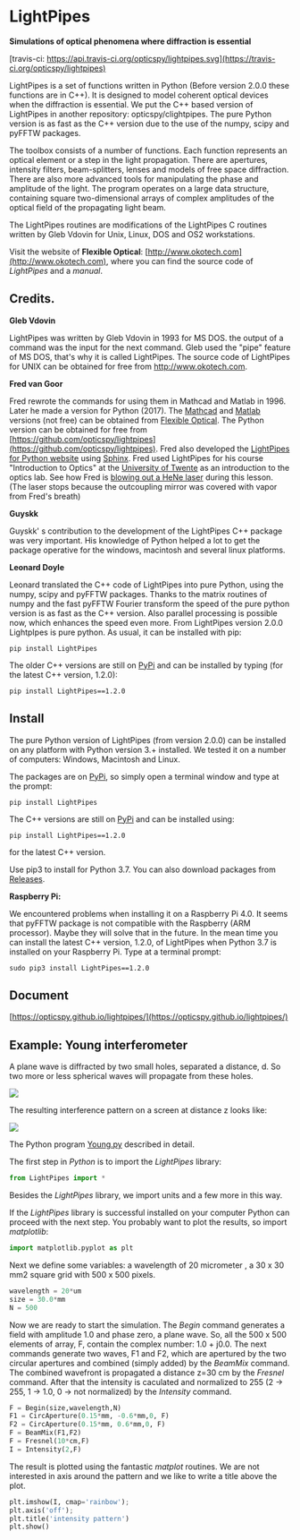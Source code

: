 # LightPipes

**Simulations of optical phenomena where diffraction is essential**

[travis-ci: https://api.travis-ci.org/opticspy/lightpipes.svg](https://travis-ci.org/opticspy/lightpipes)

LightPipes is a set of functions written in Python (Before version 2.0.0 these functions are in C++). It is designed to model coherent optical devices when the diffraction is essential. We put the C++ based version of LightPipes in another repository: opticspy/clightpipes.
The pure Python version is as fast as the C++ version due to the use of the numpy, scipy and pyFFTW packages.

The toolbox consists of a number of functions. Each function represents an optical element or a step in the light propagation. There are apertures, intensity filters, beam-splitters, lenses and models of free space diffraction. There are also more advanced tools for manipulating the phase and amplitude of the light. The program operates on a large data structure, containing square two-dimensional arrays of complex amplitudes of the optical field of the propagating light beam.

The LightPipes routines are modifications of the LightPipes C routines written by Gleb Vdovin for Unix, Linux, DOS and OS2 workstations.

Visit the website of **Flexible Optical**: [http://www.okotech.com](http://www.okotech.com), where you can find the source code of *LightPipes* and a *manual*.

## Credits.

**Gleb Vdovin**

LightPipes was written by Gleb Vdovin in 1993 for MS DOS.
the output of a command was the input for the next command. Gleb used the "pipe" feature of MS DOS, that's why it is called LightPipes. The source code of LightPipes for UNIX can be obtained for free from http://www.okotech.com.

**Fred van Goor**

Fred rewrote the commands for using them in Mathcad and Matlab in 1996. Later he made a version for Python (2017).
The [Mathcad](http://www.ptc.com/engineering-math-software/mathcad) and [Matlab](https://www.mathworks.com/) versions (not free) can be obtained from [Flexible Optical](http://www.okotech.com). 
The Python version can be obtained for free from [https://github.com/opticspy/lightpipes](https://github.com/opticspy/lightpipes).
Fred also developed the [LightPipes for Python website](https://opticspy.github.io/lightpipes/) using [Sphinx](http://www.sphinx-doc.org).
Fred used LightPipes for his course "Introduction to Optics" at the [University of Twente](https://www.utwente.nl/en/education/bachelor/programmes/applied-physics/)
as an introduction to the optics lab.
See how Fred is [blowing out a HeNe laser](https://youtu.be/sm7MrA8Usuw?t=58s) during this lesson.
(The laser stops because the outcoupling mirror was covered with vapor from Fred's breath)

**Guyskk**

Guyskk' s contribution to the development of the LightPipes C++ package was very important.
His knowledge of Python helped a lot to get the package operative for the windows,
macintosh and several linux platforms.

**Leonard Doyle**

Leonard translated the C++ code of LightPipes into pure Python, using the numpy,
scipy and pyFFTW packages.
Thanks to the matrix routines of numpy and the fast pyFFTW Fourier transform
the speed of the pure python version is as fast as the C++ version.
Also parallel processing is possible now, which enhances the speed even more.
From LightPipes version 2.0.0 LightpIpes is pure python. As usual, it can be installed with pip:

    pip install LightPipes

The older C++ versions are still on [PyPi](https://pypi.python.org/pypi/LightPipes/) 
and can be installed by typing (for the latest C++ version, 1.2.0):

    pip install LightPipes==1.2.0

## Install

The pure Python version of LightPipes (from version 2.0.0) can be installed on any platform with Python version 3.+ installed. We tested it on a number of computers: Windows, Macintosh and Linux.

     


The packages are on [PyPi](https://pypi.python.org/pypi/LightPipes/), so simply open a terminal window and type at the prompt:

	pip install LightPipes

The C++ versions are still on [PyPi](https://pypi.python.org/pypi/LightPipes/) and can be installed using:

	pip install LightPipes==1.2.0

for the latest C++ version.

Use pip3 to install for Python 3.7.
You can also download packages from [Releases](https://github.com/opticspy/lightpipes/releases).

**Raspberry Pi:**

We encountered problems when installing it on a Raspberry Pi 4.0. It seems that pyFFTW package is not compatible with the Raspberry (ARM processor). Maybe they will solve that in the future. In the mean time you can install the latest C++ version, 1.2.0, of LightPipes when Python 3.7 is installed on your Raspberry Pi.
Type at a terminal prompt:
    
	sudo pip3 install LightPipes==1.2.0

## Document

[https://opticspy.github.io/lightpipes/](https://opticspy.github.io/lightpipes/)

## Example: Young interferometer

A plane wave is diffracted by two small holes, separated a distance, d. So two more or less spherical waves will propagate from these holes.

![](img/twoholesSetUp.png)

The resulting interference pattern on a screen at distance z looks like:

![](img/twoholesPattern.png)

The Python program [Young.py](Examples/Interference/Young.py) described in detail.

The first step in *Python* is to import the *LightPipes* library:

```python
from LightPipes import *
```
Besides the *LightPipes* library, we import units and a few more in this way.

If the *LightPipes* library is successful installed on your computer Python can proceed with the next step.
You probably want to plot the results, so import *matplotlib*:

```python
import matplotlib.pyplot as plt
```

Next we define some variables: a wavelength of 20 micrometer , a 30 x 30 mm2 square grid with 500 x 500 pixels.

```python
wavelength = 20*um
size = 30.0*mm
N = 500
```

Now we are ready to start the simulation. The *Begin* command generates a field with amplitude 1.0 and phase zero, a plane wave. So, all the 500 x 500 elements of array, F, contain the complex number: 1.0 + j0.0.
The next commands generate two waves, F1 and F2, which are apertured by the two circular apertures and combined (simply added) by the *BeamMix* command. The combined wavefront is propagated a distance z=30 cm by the *Fresnel* command. After that the intensity is caculated and normalized to 255 (2 -> 255, 1 -> 1.0, 0 -> not normalized) by the *Intensity* command.

```python
F = Begin(size,wavelength,N)
F1 = CircAperture(0.15*mm, -0.6*mm,0, F)
F2 = CircAperture(0.15*mm, 0.6*mm,0, F)    
F = BeamMix(F1,F2)
F = Fresnel(10*cm,F)
I = Intensity(2,F)
```

The result is plotted using the fantastic *matplot* routines. We are not interested in axis around the pattern and we like to write a title above the plot.

```python
plt.imshow(I, cmap='rainbow');
plt.axis('off');
plt.title('intensity pattern')
plt.show()
```
